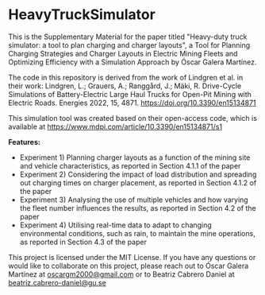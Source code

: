 # HeavyTruckSimulator

This is the Supplementary Material for the paper titled "Heavy-duty truck simulator: a tool to plan charging and charger layouts", a Tool for Planning Charging Strategies and Charger Layouts in Electric Mining Fleets and Optimizing Efficiency with a Simulation Approach by Óscar Galera Martínez.

The code in this repository is derived from the work of Lindgren et al. in their work: Lindgren, L.; Grauers, A.; Ranggård, J.; Mäki, R. Drive-Cycle Simulations of Battery-Electric Large Haul Trucks for Open-Pit Mining with Electric Roads. Energies 2022, 15, 4871. https://doi.org/10.3390/en15134871

This simulation tool was created based on their open-access code, which is available at https://www.mdpi.com/article/10.3390/en15134871/s1

**Features:**
* Experiment 1) Planning charger layouts as a function of the mining site and vehicle characteristics, as reported in Section 4.1.1 of the paper
* Experiment 2) Considering the impact of load distribution and spreading out charging times on charger placement, as reported in Section 4.1.2 of the paper
* Experiment 3) Analysing the use of multiple vehicles and how varying the fleet number influences the results, as reported in Section 4.2 of the paper
* Experiment 4) Utilising real-time data to adapt to changing environmental conditions, such as rain, to maintain the mine operations, as reported in Section 4.3 of the paper

This project is licensed under the MIT License. If you have any questions or would like to collaborate on this project, please reach out to Óscar Galera Martínez at oscargm2000@gmail.com or to Beatriz Cabrero Daniel at beatriz.cabrero-daniel@gu.se
